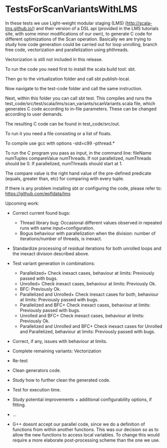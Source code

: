 # TestsForScanVariantsWithLMS

In these tests we use Light-weight modular staging (LMS) (http://scala-lms.github.io/) and their version of a DSL api (provided in the LMS tutorials site, with some minor modifications of our own), to generate C code for different optimizations of the Scan operation. Basically we are trying to study how code generation could be carried out for loop unrolling, branch free code, vectorization and parallelization using phthreads.

Vectorization is still not included in this release.

To run the code you need first to install the scala build tool: sbt.

Then go to the virtualization folder and call sbt publish-local. 

Now navigate to the test-code folder and call the same instruction. 

Next, within this folder you can call sbt test. This compiles and runs the test_code/src/test/scala/lms/scan_variants/scanVariants.scala file, which generates C code according to in-file parameters. These can be changed according to user demands.

The resulting C code can be found in test_code/src/out.

To run it you need a file consisting or a list of floats.

To compile use gcc with options -std=c99 -pthread.*

To run the C program you pass as input, in the command line: fileName numTuples compareValue numThreads. If not parallelized, numThreads should be 0. If parallelized, numThreads should start at 1.

The compare value is the right hand value of the pre-defined predicate (equals, greater than, etc) for comparing with every tuple.

If there is any problem installing sbt or configuring the code, please refer to: https://github.com/epfldata/lms

Upcoming work:
- Correct current found bugs:
  - Thread library bug: Occasional different values observed in repeated runs with same input+configuration.
  - Bogus behaviour with parallelization when the division: number of iterations/number of threads, is inexact.
- Standardize processing of residual iterations for both unrolled loops and the inexact division described above.

- Test variant generation in combinations: 
  - Parallelized+ Check inexact cases, behaviour at limits: Previously passed with bugs.
  - Unrolled+ Check inexact cases, behaviour at limits: Previously Ok.
  - BFC: Previously Ok.
  - Parallelized and Unrolled+ Check inexact cases for both, behaviour at limits: Previously passed with bugs.
  - Parallelized and BFC+ Check inexact cases, behaviour at limits: Previously passed with bugs.
  - Unrolled and BFC+ Check inexact cases, behaviour at limits: Previously Ok.
  - Parallelized and Unrolled and BFC+ Check inexact cases for Unrolled and Parallelized, behaviour at limits: Previously passed with bugs.

- Correct, if any, issues with behaviour at limits.

- Complete remaining variants: Vectorization
- Re-test
- Clean generators code.
- Study how to further clean the generated code.
- Test for execution time.
- Study potential improvements + additional configurability options, if fitting. 
- ...

* G++ doesnt accept our parallel code, since we do a definition of functions from within another functions. This was our decision so as to allow the new functions to access local variables. To change this would require a more elaborate post-processing scheme than the one we use.
